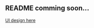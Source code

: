 ## README comming soon...
[UI design here](https://website-name.com](https://www.figma.com/file/AhpWrKilfKctsvs2Q3SZ3a/Open-Fashion---Free-eCommerce-UI-Kit-(Community)-(Copy)?type=design&node-id=673-1135&mode=design&t=oJRQTo9UoPlqAOaR-0)https://www.figma.com/file/AhpWrKilfKctsvs2Q3SZ3a/Open-Fashion---Free-eCommerce-UI-Kit-(Community)-(Copy)?type=design&node-id=673-1135&mode=design&t=oJRQTo9UoPlqAOaR-0)
